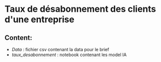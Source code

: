 # Taux de désabonnement des clients d'une entreprise

## Content:
* _Data_ : fichier csv contenant la data pour le brief
* _taux_desabonnement_ : notebook contenant les model IA
